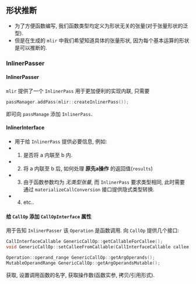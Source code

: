 ## 形状推断

- 为了方便函数编写, 我们函数类型均定义为形状无关的张量(对于张量形状的泛型).
- 但是在生成的 `mlir` 中我们希望知道具体的张量形状, 因为每个基本运算的形状是可以推断的.

### InlinerPasser
#### InlinerPasser
`mlir` 提供了一个 `InlinerPass` 用于更加便利的实现内联, 只需要
``` cpp
passManager.addPass(mlir::createInlinerPass());
```
即可向 `passManage` 添加 `InlinerPass`.

#### InlinerInterface
- 用于给 `InlinerPass` 提供必要信息, 例如:
- 1. 是否将 a 内联至 b 内.
- 2. 将 a 内联至 b 后, 如何处理 **原先a操作** 的返回值(`results`)
- 3. 由于函数参数均为 *无类型张量*, 而 `InlinerPass` 要求类型相同, 此时需要通过 `materializeCallConversion` 接口提供隐式类型转换.
- 4. etc..

#### 给 `CallOp` 添加 `CallOpInterface` 属性
用于告知 `InlinerPasser` 该 `Operation` 是函数调用.
向 `CallOp` 提供几个接口:
```cpp
CallInterfaceCallable GenericCallOp::getCallableForCallee();
void GenericCallOp::setCalleeFromCallable(CallInterfaceCallable callee);

Operation::operand_range GenericCallOp::getArgOperands();
MutableOperandRange GenericCallOp::getArgOperandsMutable();
```

获取, 设置调用函数的名字, 获取操作数(函数实参, 拷贝/引用形式).
